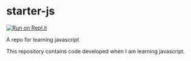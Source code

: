 # starter-js

[![Run on Repl.it](https://repl.it/badge/github/diamantgirl/starter-js)](https://repl.it/github/diamantgirl/starter-js)

A repo for learning javascript

This repository contains code developed when I am learning javascript.
